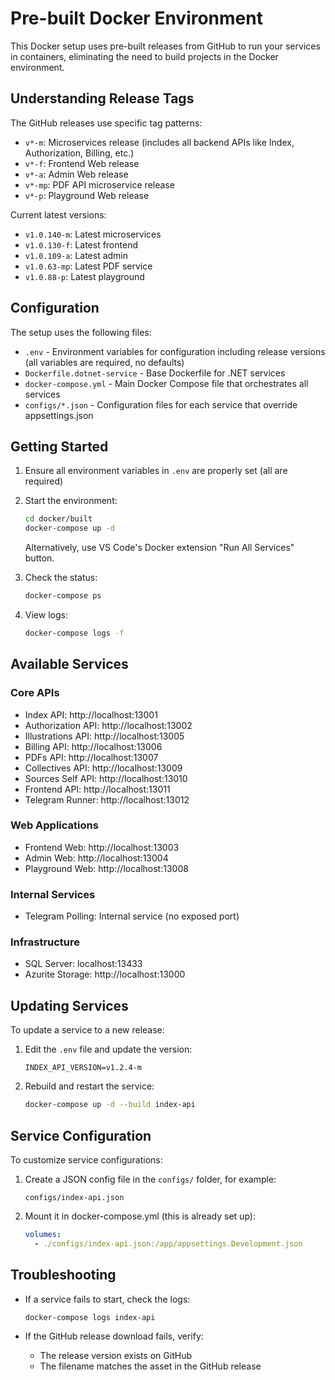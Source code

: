 # Pre-built Docker Environment

This Docker setup uses pre-built releases from GitHub to run your services in containers, eliminating the need to build projects in the Docker environment.

## Understanding Release Tags

The GitHub releases use specific tag patterns:

- `v*-m`: Microservices release (includes all backend APIs like Index, Authorization, Billing, etc.)
- `v*-f`: Frontend Web release
- `v*-a`: Admin Web release
- `v*-mp`: PDF API microservice release
- `v*-p`: Playground Web release

Current latest versions:
- `v1.0.140-m`: Latest microservices
- `v1.0.130-f`: Latest frontend
- `v1.0.109-a`: Latest admin
- `v1.0.63-mp`: Latest PDF service
- `v1.0.88-p`: Latest playground

## Configuration

The setup uses the following files:

- `.env` - Environment variables for configuration including release versions (all variables are required, no defaults)
- `Dockerfile.dotnet-service` - Base Dockerfile for .NET services
- `docker-compose.yml` - Main Docker Compose file that orchestrates all services
- `configs/*.json` - Configuration files for each service that override appsettings.json

## Getting Started

1. Ensure all environment variables in `.env` are properly set (all are required)

2. Start the environment:
   ```bash
   cd docker/built
   docker-compose up -d
   ```
   
   Alternatively, use VS Code's Docker extension "Run All Services" button.

3. Check the status:
   ```bash
   docker-compose ps
   ```

4. View logs:
   ```bash
   docker-compose logs -f
   ```

## Available Services

### Core APIs
- Index API: http://localhost:13001
- Authorization API: http://localhost:13002
- Illustrations API: http://localhost:13005
- Billing API: http://localhost:13006
- PDFs API: http://localhost:13007
- Collectives API: http://localhost:13009
- Sources Self API: http://localhost:13010
- Frontend API: http://localhost:13011
- Telegram Runner: http://localhost:13012

### Web Applications
- Frontend Web: http://localhost:13003
- Admin Web: http://localhost:13004
- Playground Web: http://localhost:13008

### Internal Services
- Telegram Polling: Internal service (no exposed port)

### Infrastructure
- SQL Server: localhost:13433
- Azurite Storage: http://localhost:13000

## Updating Services

To update a service to a new release:

1. Edit the `.env` file and update the version:
   ```
   INDEX_API_VERSION=v1.2.4-m
   ```

2. Rebuild and restart the service:
   ```bash
   docker-compose up -d --build index-api
   ```

## Service Configuration

To customize service configurations:

1. Create a JSON config file in the `configs/` folder, for example:
   ```
   configs/index-api.json
   ```

2. Mount it in docker-compose.yml (this is already set up):
   ```yaml
   volumes:
     - ./configs/index-api.json:/app/appsettings.Development.json
   ```

## Troubleshooting

- If a service fails to start, check the logs:
  ```bash
  docker-compose logs index-api
  ```

- If the GitHub release download fails, verify:
  - The release version exists on GitHub
  - The filename matches the asset in the GitHub release 